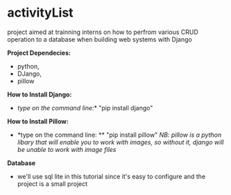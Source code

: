 # activityList
project aimed at trainning interns on how to perfrom various CRUD operation to a database when building web systems with Django


**Project Dependecies:**
- python,
- DJango,
- pillow

**How to Install Django:**
- *type on the command line:** "pip install django"

**How to Install Pillow:**
- *type on the command line: ** "pip install pillow"
*NB: pillow is a python libary that will enable you to work with images, so without it, django will be unable to work with image files*


**Database** 
- we'll use sql lite in this tutorial since it's easy to configure and the project is a small project
